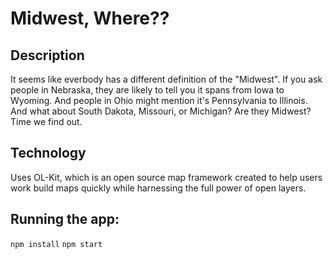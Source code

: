 # Midwest, Where??

## Description

It seems like everbody has a different definition of the "Midwest". If you ask people in Nebraska, they are likely to tell you it spans from Iowa to Wyoming. And people in Ohio might mention it's Pennsylvania to Illinois. And what about South Dakota, Missouri, or Michigan? Are they Midwest? Time we find out.

## Technology
Uses OL-Kit, which is an open source map framework created to help users work build maps quickly while harnessing the full power of open layers.

## Running the app:
`npm install`
`npm start`
